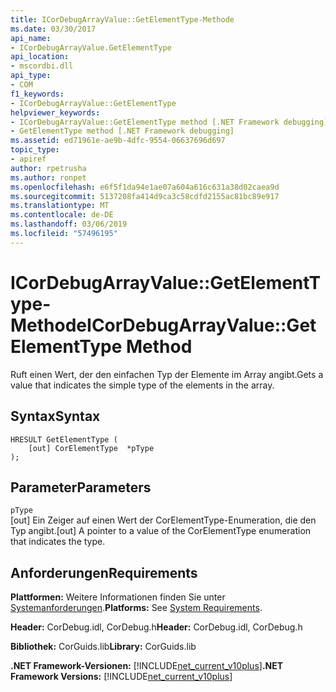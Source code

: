 ```yaml
---
title: ICorDebugArrayValue::GetElementType-Methode
ms.date: 03/30/2017
api_name:
- ICorDebugArrayValue.GetElementType
api_location:
- mscordbi.dll
api_type:
- COM
f1_keywords:
- ICorDebugArrayValue::GetElementType
helpviewer_keywords:
- ICorDebugArrayValue::GetElementType method [.NET Framework debugging]
- GetElementType method [.NET Framework debugging]
ms.assetid: ed71961e-ae9b-4dfc-9554-06637696d697
topic_type:
- apiref
author: rpetrusha
ms.author: ronpet
ms.openlocfilehash: e6f5f1da94e1ae07a604a616c631a38d02caea9d
ms.sourcegitcommit: 5137208fa414d9ca3c58cdfd2155ac81bc89e917
ms.translationtype: MT
ms.contentlocale: de-DE
ms.lasthandoff: 03/06/2019
ms.locfileid: "57496195"
---
```

# <a name="icordebugarrayvaluegetelementtype-method"></a><span data-ttu-id="1de6a-102">ICorDebugArrayValue::GetElementType-Methode</span><span class="sxs-lookup"><span data-stu-id="1de6a-102">ICorDebugArrayValue::GetElementType Method</span></span>
<span data-ttu-id="1de6a-103">Ruft einen Wert, der den einfachen Typ der Elemente im Array angibt.</span><span class="sxs-lookup"><span data-stu-id="1de6a-103">Gets a value that indicates the simple type of the elements in the array.</span></span>  
  
## <a name="syntax"></a><span data-ttu-id="1de6a-104">Syntax</span><span class="sxs-lookup"><span data-stu-id="1de6a-104">Syntax</span></span>  
  
```  
HRESULT GetElementType (  
    [out] CorElementType  *pType  
);  
```  
  
## <a name="parameters"></a><span data-ttu-id="1de6a-105">Parameter</span><span class="sxs-lookup"><span data-stu-id="1de6a-105">Parameters</span></span>  
 `pType`  
 <span data-ttu-id="1de6a-106">[out] Ein Zeiger auf einen Wert der CorElementType-Enumeration, die den Typ angibt.</span><span class="sxs-lookup"><span data-stu-id="1de6a-106">[out] A pointer to a value of the CorElementType enumeration that indicates the type.</span></span>  
  
## <a name="requirements"></a><span data-ttu-id="1de6a-107">Anforderungen</span><span class="sxs-lookup"><span data-stu-id="1de6a-107">Requirements</span></span>  
 <span data-ttu-id="1de6a-108">**Plattformen:** Weitere Informationen finden Sie unter [Systemanforderungen](../../../../docs/framework/get-started/system-requirements.md).</span><span class="sxs-lookup"><span data-stu-id="1de6a-108">**Platforms:** See [System Requirements](../../../../docs/framework/get-started/system-requirements.md).</span></span>  
  
 <span data-ttu-id="1de6a-109">**Header:** CorDebug.idl, CorDebug.h</span><span class="sxs-lookup"><span data-stu-id="1de6a-109">**Header:** CorDebug.idl, CorDebug.h</span></span>  
  
 <span data-ttu-id="1de6a-110">**Bibliothek:** CorGuids.lib</span><span class="sxs-lookup"><span data-stu-id="1de6a-110">**Library:** CorGuids.lib</span></span>  
  
 <span data-ttu-id="1de6a-111">**.NET Framework-Versionen:** [!INCLUDE[net_current_v10plus](../../../../includes/net-current-v10plus-md.md)]</span><span class="sxs-lookup"><span data-stu-id="1de6a-111">**.NET Framework Versions:** [!INCLUDE[net_current_v10plus](../../../../includes/net-current-v10plus-md.md)]</span></span>
